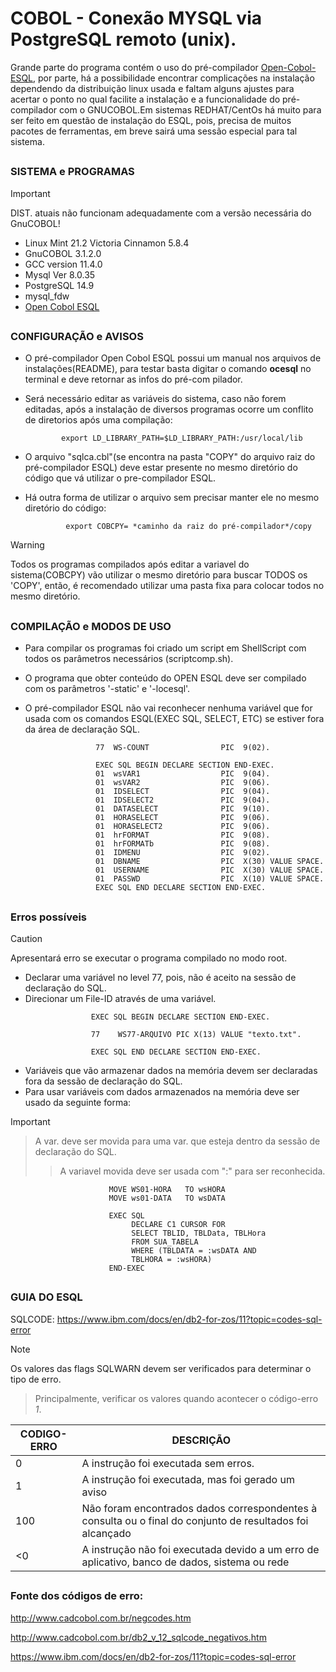 # COBOL - Conexão MYSQL via PostgreSQL remoto (unix).

 
   Grande parte do programa contém o uso do pré-compilador [Open-Cobol-ESQL](https://github.com/opensourcecobol/Open-COBOL-ESQL), por parte, há a possibilidade
   encontrar complicações na instalação dependendo da distribuição linux usada e faltam alguns ajustes para acertar o ponto no qual facilite a instalação e a 
   funcionalidade do pré-compilador com o GNUCOBOL.Em sistemas REDHAT/CentOs há muito para ser feito em questão de instalação do ESQL, pois, precisa de muitos pacotes de ferramentas, em      breve sairá uma sessão especial para tal sistema.
##

### SISTEMA e PROGRAMAS
    
 
 > [!IMPORTANT]
 > DIST. atuais não funcionam adequadamente com a versão necessária do GnuCOBOL!

   + Linux Mint 21.2 Victoria Cinnamon 5.8.4     
   + GnuCOBOL 3.1.2.0
   + GCC version 11.4.0
   + Mysql  Ver 8.0.35
   + PostgreSQL 14.9
   + mysql_fdw    
   + [Open Cobol ESQL](https://github.com/opensourcecobol/Open-COBOL-ESQL)

##

### CONFIGURAÇÃO e AVISOS

 -  O pré-compilador Open Cobol ESQL possui um manual nos arquivos de instalações(README), para testar basta digitar o comando **ocesql** no terminal e deve retornar as infos do pré-com
    pilador.  
 -  Será necessário editar as variáveis do sistema, caso não forem editadas, após a instalação de diversos programas ocorre um conflito de diretorios após uma compilação:

                                                                      
                export LD_LIBRARY_PATH=$LD_LIBRARY_PATH:/usr/local/lib
               

    
 -  O arquivo "sqlca.cbl"(se encontra na pasta "COPY" do arquivo raiz do pré-compilador ESQL) deve estar presente no mesmo diretório do código que vá utilizar o pre-compilador ESQL.
 -  Há outra forma de utilizar o arquivo sem precisar manter ele no mesmo diretório do código:

                 export COBCPY= *caminho da raiz do pré-compilador*/copy
    
> [!WARNING]
> Todos os programas compilados após editar a variavel do sistema(COBCPY) vão utilizar 
o mesmo diretório para buscar TODOS os 'COPY', então, é recomendado utilizar uma pasta
fixa para colocar todos no mesmo diretório.

##


### COMPILAÇÃO e MODOS DE USO

 -  Para compilar os programas foi criado um script em ShellScript com todos os parâmetros necessários (scriptcomp.sh).
 -  O programa que obter conteúdo do OPEN ESQL deve ser compilado com os parâmetros '-static' e '-locesql'.

 -  O pré-compilador ESQL não vai reconhecer nenhuma variável que for usada com os comandos ESQL(EXEC SQL, SELECT, ETC) se estiver fora da área de declaração SQL.  
```COBOL                                                                                               
                   77  WS-COUNT                PIC  9(02). 
                    
                   EXEC SQL BEGIN DECLARE SECTION END-EXEC.
                   01  wsVAR1                  PIC  9(04). 
                   01  wsVAR2                  PIC  9(06). 
                   01  IDSELECT                PIC  9(04). 
                   01  IDSELECT2               PIC  9(04). 
                   01  DATASELECT              PIC  9(10).  
                   01  HORASELECT              PIC  9(06).  
                   01  HORASELECT2             PIC  9(06).  
                   01  hrFORMAT                PIC  9(08).
                   01  hrFORMATb               PIC  9(08).  
                   01  IDMENU                  PIC  9(02).  
                   01  DBNAME                  PIC  X(30) VALUE SPACE.
                   01  USERNAME                PIC  X(30) VALUE SPACE.
                   01  PASSWD                  PIC  X(10) VALUE SPACE.
                   EXEC SQL END DECLARE SECTION END-EXEC.
```
##
### Erros possíveis  

> [!CAUTION]
> Apresentará erro se executar o programa compilado no modo root.        
- Declarar uma variável no level 77, pois, não é aceito na sessão de declaração do SQL.                       
- Direcionar um File-ID através de uma variável.

```COBOL
                  EXEC SQL BEGIN DECLARE SECTION END-EXEC.

                  77    WS77-ARQUIVO PIC X(13) VALUE "texto.txt".

                  EXEC SQL END DECLARE SECTION END-EXEC.
```     
- Variáveis que vão armazenar dados na memória devem ser declaradas 
                            fora da sessão de declaração do SQL.                   
- Para usar variáveis com dados armazenados na memória deve ser usado da seguinte forma:
> [!IMPORTANT]
>> A var. deve ser movida para uma var. que esteja dentro da sessão de declaração do SQL.
>>> A variavel movida deve ser usada com ":" para ser reconhecida.
 
  
```COBOL                                                                      
                      MOVE WS01-HORA   TO wsHORA
                      MOVE ws01-DATA   TO wsDATA

                      EXEC SQL
                           DECLARE C1 CURSOR FOR
                           SELECT TBLID, TBLData, TBLHora
                           FROM SUA_TABELA
                           WHERE (TBLDATA = :wsDATA AND  
                           TBLHORA = :wsHORA)           
                      END-EXEC
```

##

### GUIA DO ESQL

  SQLCODE: https://www.ibm.com/docs/en/db2-for-zos/11?topic=codes-sql-error

> [!NOTE]
   >  Os valores das flags SQLWARN devem ser verificados para determinar o tipo de erro.
   >> Principalmente, verificar os valores quando acontecer o código-erro *1*.
  
  | CODIGO-ERRO  |   DESCRIÇÃO   |
  | -------------| ------------- |
  |      0       | A instrução foi executada sem erros.  |
  |      1       | A instrução foi executada, mas foi gerado um aviso  |
  |     100      |  Não foram encontrados dados correspondentes à consulta ou o final do conjunto de resultados foi alcançado  |
  |     <0       |  A instrução não foi executada devido a um erro de aplicativo, banco de dados, sistema ou rede|
 
  
##
   

### Fonte dos códigos de erro: 
http://www.cadcobol.com.br/negcodes.htm   

http://www.cadcobol.com.br/db2_v_12_sqlcode_negativos.htm 

https://www.ibm.com/docs/en/db2-for-zos/11?topic=codes-sql-error
    

